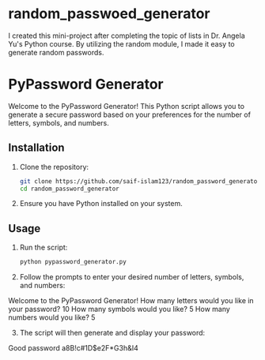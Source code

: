 # random_passwoed_generator
I created this mini-project after completing the topic of lists in Dr. Angela Yu's Python course. By utilizing the random module, I made it easy to generate random passwords.

# PyPassword Generator

Welcome to the PyPassword Generator! This Python script allows you to generate a secure password based on your preferences for the number of letters, symbols, and numbers.

## Installation

1. Clone the repository:

   ```bash
   git clone https://github.com/saif-islam123/random_password_generator.git
   cd random_password_generator


2. Ensure you have Python installed on your system.

## Usage

1. Run the script:

   ```bash
   python pypassword_generator.py

2. Follow the prompts to enter your desired number of letters, symbols, and numbers:


Welcome to the PyPassword Generator!
How many letters would you like in your password?
10
How many symbols would you like?
5
How many numbers would you like?
5

3. The script will then generate and display your password:

Good password
a8B!c#1D$e2F*G3h&I4
